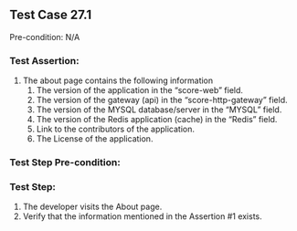 ## Test Case 27.1

> 

Pre-condition: N/A



### Test Assertion:

1. The about page contains the following information
	1. The version of the application in the “score-web” field.
	2. The version of the gateway (api) in the “score-http-gateway” field.
	3. The version of the MYSQL database/server in the “MYSQL” field.
	4. The version of the Redis application (cache) in the “Redis” field.
	5. Link to the contributors of the application.
	6. The License of the application.

### Test Step Pre-condition:



### Test Step:

1. The developer visits the About page.
2. Verify that the information mentioned in the Assertion #1 exists.
